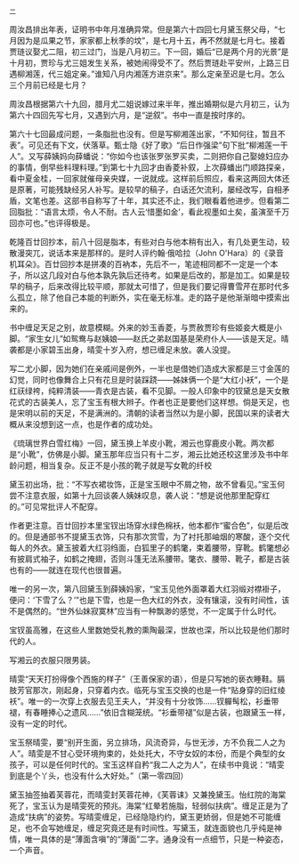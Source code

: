     二 

   周汝昌排出年表，证明书中年月准确异常。但是第六十四回七月黛玉祭父母，“七月因为是瓜果之节，家家都上秋季的坟”，是七月十五，再不然就是七月七。接着贾琏议娶尤二阻，初三过门，当是八月初三。下一回，婚后“已是两个月的光景”是十月初，贾珍与尤三姐发生关系，被她闹得受不了。然后贾琏赴平安州，上路三日遇柳湘莲，代三姐定亲。”谁知八月内湘莲方进京来”。那么定亲至迟是七月。怎么三个月前已经是七月？

   周汝昌根据第六十九回，腊月尤二姐说嫁过来半年，推出婚期似是六月初三，认为第六十四回先写七月，又遇到六月，是“逆叙”。书中一直是按时序的。

   第六十七回最成问题，一条脂批也没有。但是写柳湘莲出家，“不知何往，暂且不表”。可见还有下文，伏落草。甄士隐《好了歌》“后日作强梁”句下批“柳湘莲一干人”。又写薛姨妈向薛蟠说：“你如今也该张罗张罗买卖，二则把你自己娶媳妇应办的事情，倒早些料理料理。”到第七十九回才由香菱补叙，上次薛蟠出门顺路探亲，看中夏金桂，一回家就催母亲央媒，一说就成。这样前后照应，看来这两回大体还是原著，可能残缺经另人补写。是较早的稿子，白话还欠流利，屡经改写，自相矛盾，文笔也差。这部书自称写了十年，其实还不止，我们眼看着他进步。但看第二回脂批：“语言太烦，令人不耐。古人云‘惜墨如金’，看此视墨如土矣，虽演至千万回亦可也。”也评得极是。

   乾隆百廿回抄本，前八十回是脂本，有些对白与他本稍有出入，有几处更生动，较散漫突兀，说话本来是那样的。是时人评约翰·俄哈拉（John O'Hara）的《录音机耳朵》。百廿回抄本是拼凑的百衲本，先后不一，笔迹相同都不一定是一个本子，所以这几段对白与他本孰先孰后还待考。如果是后改的，那是加工。如果是较早的稿子，后来改得比较平顺，那就太可惜了，但是我们要记得曹雪芹在那时代多么孤立，除了他自己本能的判断外，实在毫无标准。走的路子是他渐渐暗中摸索出来的。

   书中缠足天足之别，故意模糊。外来的妙玉香菱，与贾赦贾珍有些姬妾大概是小脚。“家生女儿”如鸳鸯与赵姨娘——赵氏之弟赵国基是荣府仆人——该是天足。晴袭都是小家碧玉出身，晴雯十岁入府，想已缠足未放。袭人没提。

   写二尤小脚，因为她们在亲戚间是例外，一半也是借她们造成大家都是三寸金莲的幻觉，同时也像舞合上只有花旦是时装踩跷——姊妹俩一个是“大红小袄”，一个是红祆绿袴，纯粹清装——青衣是古装，看不见脚。一般人印象中的钗黛总是天女散花式的古装美人，忘了宝玉有根大辫子。作者也正是要他们这样想。倘是天足，也是宋明以前的天足，不是满洲的。清朝的读者当然以为是小脚，民国以来的读者大概从来没想到这一点，也是作者的成功处。

   《琉璃世界白雪红梅》一回，黛玉换上羊皮小靴，湘云也穿鹿皮小靴。两次都是“小靴”，仿佛是小脚。黛玉那年应当只有十二岁，湘云比她还校这里涉及书中年龄问题，相当复杂。反正不是小孩的靴子就是写女靴的纤校

   黛玉初出场，批：“不写衣裙妆饰，正是宝玉眼中不屑之物，故不曾看见。”宝玉何尝不注意衣服，如第十九回谈袭人姨妹叹息，袭人说：“想是说他那里配穿红的。”可见常批评人不配穿。

   作者更注意。百廿回抄本里宝钗出场穿水绿色棉袄，他本都作“蜜合色”，似是后改的。但是通部书不提黛玉衣饰，只有那次赏雪，为了衬托那岫烟的寒酸，逐个交代每人的外衣。黛玉披着大红羽绉面，白狐里子的鹤氅，束着腰带，穿靴。鹤氅想必有披肩式袖子，如鹤之掩翅，否则斗篷无法系腰带。氅衣、腰带、靴子，都是古装也有的——就连在现代也很普遍。

   唯一的另一次，第八回黛玉到薛姨妈家，“宝玉见他外面罩着大红羽缎对襟褂子，便问：‘下雪了么？’”也是下雪，也是一色大红的外衣，没有镶滚，没有时间性，该不是偶然的。“世外仙妹寂寞林”应当有一种飘渺的感觉，不一定属于什么时代。

   宝钗虽高雅，在这些人里数她受礼教的熏陶最深，世故也深，所以比较是他们那时代的人。

   写湘云的衣服只限男装。

   晴雯“天天打扮得像个西施的样子”（王善保家的语），但是只写她的亵衣睡鞋。膈肢芳官那次，刚起身，只穿着内衣。临死与宝玉交换的也是一件“贴身穿的旧红绫袄”。唯一的一次穿上衣服去见王夫人，“并没有十分妆饰……钗軃髩松，衫垂带褪，有春睡捧心之遗风……”依旧含糊笼统。“衫垂带褪”似是古装，也跟黛玉一样，没有一定的时代。

   宝玉祭晴雯，要“别开生面，另立排场，风流奇异，与世无涉，方不负我二人之为人”。晴雯是不甘心受环境拘束的，处处托大，不守女奴的本份，而是个典型的女孩子，可以是任何时代的。宝玉这样自矜“我二人之为人”，在续书中竟说：“晴雯到底是个丫头，也没有什么大好处。”（第一零四回）

   黛玉抽签抽着芙蓉花，而晴雯封芙蓉花神，《芙蓉诔》又兼挽黛玉。怡红院的海棠死了，宝玉认为是晴雯死的预兆。海棠“红晕若施脂，轻弱似扶病”。缠足正是为了造成“扶病”的姿势。写晴雯缠足，已经隐隐约约，黛玉更娇弱，但是她不可能缠足，也不会写她缠足，缠足究竟还是有时间性。写黛玉，就连面貌也几乎纯是神情，唯一具体的是“薄面含嗔”的“薄面”二字。通身没有一点细节，只是一种姿态，一个声音。


